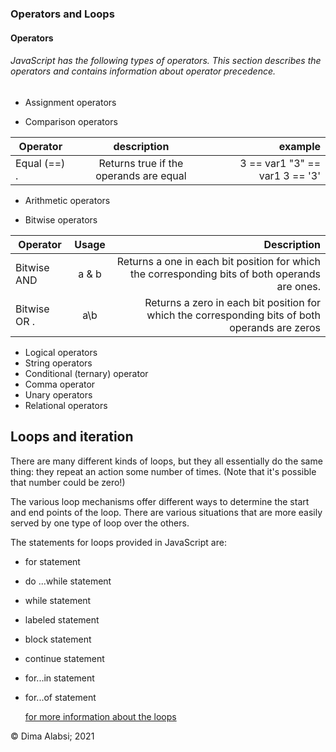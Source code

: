  ### Operators and Loops
 
 
 #### Operators


###### JavaScript has the following types of operators. This section describes the operators and contains information about operator precedence.

* Assignment operators

* Comparison operators

| Operator   |      description    |  example |
|----------|:-------------:|---------: |
| Equal (==) . |  	Returns true if the operands are equal |3 == var1 "3" == var1  3 == '3' |

* Arithmetic operators

* Bitwise operators

|  Operator 		  |  Usage          | Description  |
|----------|:-------------:|------:|
| Bitwise AND 	 |  a & b  | 	Returns a one in each bit position for which the corresponding bits of both operands are ones. |
| Bitwise OR 	. |   a\b   |  	Returns a zero in each bit position for which the corresponding bits of both operands are zeros |

* Logical operators
* String operators
* Conditional (ternary) operator
* Comma operator
* Unary operators
* Relational operators


## Loops and iteration

There are many different kinds of loops, but they all essentially do the same thing: they repeat an action some number of times. (Note that it's possible that number could be zero!)

The various loop mechanisms offer different ways to determine the start and end points of the loop. There are various situations that are more easily served by one type of loop over the others.

The statements for loops provided in JavaScript are:

 * for statement
  * do  ...while statement
* while statement
* labeled statement 
*  block statement
  *  continue statement 
   *   for...in statement
  *   for...of statement

  
      [for more information about the loops ](https://developer.mozilla.org/en-US/docs/Web/JavaScript/Guide/Loops_and_iteration)

 &copy; Dima Alabsi; 2021 
